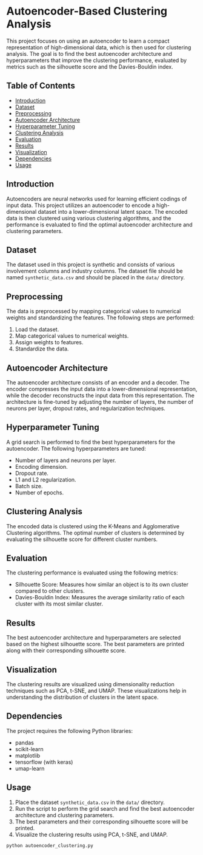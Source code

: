 # Autoencoder-Based Clustering Analysis

This project focuses on using an autoencoder to learn a compact representation of high-dimensional data, which is then used for clustering analysis. The goal is to find the best autoencoder architecture and hyperparameters that improve the clustering performance, evaluated by metrics such as the silhouette score and the Davies-Bouldin index.

## Table of Contents

- [Introduction](#introduction)
- [Dataset](#dataset)
- [Preprocessing](#preprocessing)
- [Autoencoder Architecture](#autoencoder-architecture)
- [Hyperparameter Tuning](#hyperparameter-tuning)
- [Clustering Analysis](#clustering-analysis)
- [Evaluation](#evaluation)
- [Results](#results)
- [Visualization](#visualization)
- [Dependencies](#dependencies)
- [Usage](#usage)

## Introduction

Autoencoders are neural networks used for learning efficient codings of input data. This project utilizes an autoencoder to encode a high-dimensional dataset into a lower-dimensional latent space. The encoded data is then clustered using various clustering algorithms, and the performance is evaluated to find the optimal autoencoder architecture and clustering parameters.

## Dataset

The dataset used in this project is synthetic and consists of various involvement columns and industry columns. The dataset file should be named `synthetic_data.csv` and should be placed in the `data/` directory.

## Preprocessing

The data is preprocessed by mapping categorical values to numerical weights and standardizing the features. The following steps are performed:

1. Load the dataset.
2. Map categorical values to numerical weights.
3. Assign weights to features.
4. Standardize the data.

## Autoencoder Architecture

The autoencoder architecture consists of an encoder and a decoder. The encoder compresses the input data into a lower-dimensional representation, while the decoder reconstructs the input data from this representation. The architecture is fine-tuned by adjusting the number of layers, the number of neurons per layer, dropout rates, and regularization techniques.

## Hyperparameter Tuning

A grid search is performed to find the best hyperparameters for the autoencoder. The following hyperparameters are tuned:

- Number of layers and neurons per layer.
- Encoding dimension.
- Dropout rate.
- L1 and L2 regularization.
- Batch size.
- Number of epochs.

## Clustering Analysis

The encoded data is clustered using the K-Means and Agglomerative Clustering algorithms. The optimal number of clusters is determined by evaluating the silhouette score for different cluster numbers.

## Evaluation

The clustering performance is evaluated using the following metrics:

- Silhouette Score: Measures how similar an object is to its own cluster compared to other clusters.
- Davies-Bouldin Index: Measures the average similarity ratio of each cluster with its most similar cluster.

## Results

The best autoencoder architecture and hyperparameters are selected based on the highest silhouette score. The best parameters are printed along with their corresponding silhouette score.

## Visualization

The clustering results are visualized using dimensionality reduction techniques such as PCA, t-SNE, and UMAP. These visualizations help in understanding the distribution of clusters in the latent space.

## Dependencies

The project requires the following Python libraries:

- pandas
- scikit-learn
- matplotlib
- tensorflow (with keras)
- umap-learn

## Usage

1. Place the dataset `synthetic_data.csv` in the `data/` directory.
2. Run the script to perform the grid search and find the best autoencoder architecture and clustering parameters.
3. The best parameters and their corresponding silhouette score will be printed.
4. Visualize the clustering results using PCA, t-SNE, and UMAP.

```bash
python autoencoder_clustering.py
